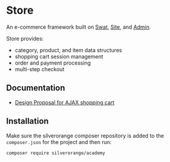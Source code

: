 # Store

An e-commerce framework built on [Swat](https://github.com/silverorange/swat/),
[Site](https://github.com/silverorange/site/), and
[Admin](https://github.com/silverorange/admin/).

Store provides:

- category, product, and item data structures
- shopping cart session management
- order and payment processing
- multi-step checkout

## Documentation

- [Design Proposal for AJAX shopping cart](https://github.com/silverorange/store/wiki/Ajax-Cart-Proposal)

## Installation

Make sure the silverorange composer repository is added to the `composer.json`
for the project and then run:

```sh
composer require silverorange/academy
```
